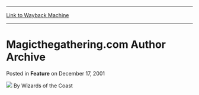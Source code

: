 
---
[Link to Wayback Machine](https://web.archive.org/web/20210502143720/https://magic.wizards.com/en/articles/archive/feature/magicthegatheringcom-author-archive-2001-12-17)

[_metadata_:wayback_url]:- "https://magic.wizards.com/en/articles/archive/feature/magicthegatheringcom-author-archive-2001-12-17"
[_metadata_:wayback_raw_url]:- "https://web.archive.org/web/20210502143720id_/https://magic.wizards.com/en/articles/archive/feature/magicthegatheringcom-author-archive-2001-12-17"
[_metadata_:wayback_capture_timestamp]:- "2021-05-02 14:37:20+00:00"
[_metadata_:publish_date]:- "2001-12-17"
[_metadata_:generator]:- "Drupal 7 (http://drupal.org)"
---


Magicthegathering.com Author Archive
====================================



 Posted in **Feature**
 on December 17, 2001 






![](https://media.magic.wizards.com/styles/auth_small/public/images/person/wizards_author.jpg)
By Wizards of the Coast

















